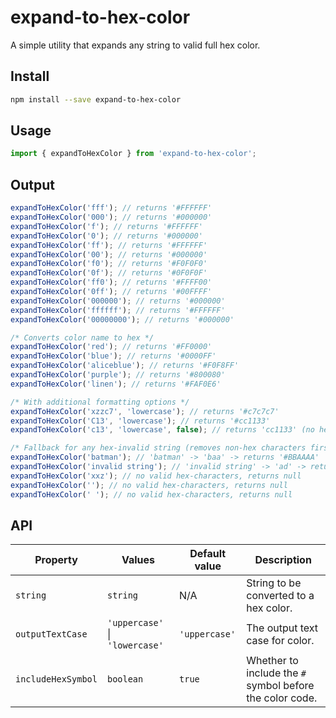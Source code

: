 # expand-to-hex-color

A simple utility that expands any string to valid full hex color.

## Install

```bash
npm install --save expand-to-hex-color
```

## Usage

```js
import { expandToHexColor } from 'expand-to-hex-color';
```

## Output
```js
expandToHexColor('fff'); // returns '#FFFFFF'
expandToHexColor('000'); // returns '#000000'
expandToHexColor('f'); // returns '#FFFFFF'
expandToHexColor('0'); // returns '#000000'
expandToHexColor('ff'); // returns '#FFFFFF'
expandToHexColor('00'); // returns '#000000'
expandToHexColor('f0'); // returns '#F0F0F0'
expandToHexColor('0f'); // returns '#0F0F0F'
expandToHexColor('ff0'); // returns '#FFFF00'
expandToHexColor('0ff'); // returns '#00FFFF'
expandToHexColor('000000'); // returns '#000000'
expandToHexColor('ffffff'); // returns '#FFFFFF'
expandToHexColor('00000000'); // returns '#000000'

/* Converts color name to hex */
expandToHexColor('red'); // returns '#FF0000'
expandToHexColor('blue'); // returns '#0000FF'
expandToHexColor('aliceblue'); // returns '#F0F8FF'
expandToHexColor('purple'); // returns '#800080'
expandToHexColor('linen'); // returns '#FAF0E6'

/* With additional formatting options */
expandToHexColor('xzzc7', 'lowercase'); // returns '#c7c7c7'
expandToHexColor('C13', 'lowercase'); // returns '#cc1133'
expandToHexColor('c13', 'lowercase', false); // returns 'cc1133' (no hex symbol)

/* Fallback for any hex-invalid string (removes non-hex characters first) */
expandToHexColor('batman'); // 'batman' -> 'baa' -> returns '#BBAAAA'
expandToHexColor('invalid string'); // 'invalid string' -> 'ad' -> returns '#ADADAD'
expandToHexColor('xxz'); // no valid hex-characters, returns null
expandToHexColor(''); // no valid hex-characters, returns null
expandToHexColor(' '); // no valid hex-characters, returns null
```

## API
| Property           | Values                           | Default value | Description                                              |
|--------------------|----------------------------------|---------------|----------------------------------------------------------|
| `string`           | `string`                         | N/A           | String to be converted to a hex color.                   |
| `outputTextCase`   | `'uppercase'` &#124; `'lowercase'` | `'uppercase'` | The output text case for color.                          |
| `includeHexSymbol` | `boolean`                        | `true`        | Whether to include the `#` symbol before the color code. |
